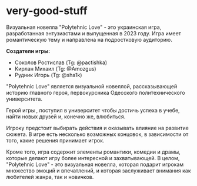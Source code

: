 # very-good-stuff
Визуальная новелла "Polytehnic Love" - это украинская игра, разработанная энтузиастами и выпущенная в 2023 году. Игра имеет романтическую тему и направлена на подростковую аудиторию.

**Создатели игры:**
* Соколов Ростислав (Tg: @pactishka)
* Кирлан Михаил (Tg: @Amozgus)
* Рудник Игорь (Tg: @sha1k)

"Polytehnic Love" является визуальной новеллой, рассказывающей историю главного героя, первокурсника Одесского политехнического университета.

Герой игры , поступил в университет чтобы достичь успеха в учебе, найти новых друзей и, конечно же, влюбиться.

Игроку предстоит выбирать действия и оказывать влияние на развитие сюжета. В игре есть несколько возможных концовок, в зависимости от того, какие решения принимает игрок.

Кроме того, игра содержит элементы романтики, комедии и драмы, которые делают игру более интересной и захватывающей.
В целом, "Polytehnic Love" - это визуальная новелла, которая подарит игрокам множество эмоций и впечатлений, и которая заслуживает внимания как любителей жанра, так и новичков.
